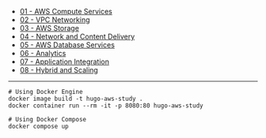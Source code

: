 * [01 - AWS Compute Services](01-Compute.md)
* [02 - VPC Networking](02-Networking.md)
* [03 - AWS Storage](03-Storage.md)
* [04 - Network and Content Delivery](04-Network-Content-Delivery.md)
* [05 - AWS Database Services](05-Database.md)
* [06 - Analytics](06-Analytics.md)
* [07 - Application Integration](07-Application-Integration.md)
* [08 - Hybrid and Scaling](08-Hybrid-Scaling.md)

---

```
# Using Docker Engine
docker image build -t hugo-aws-study .
docker container run --rm -it -p 8080:80 hugo-aws-study

# Using Docker Compose
docker compose up
```